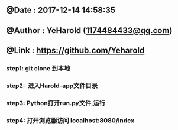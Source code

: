 ## @Date    : 2017-12-14 14:58:35
## @Author  : YeHarold (1174484433@qq.com)
## @Link    : https://github.com/Yeharold



### step1:	git clone 到本地

### step2:  进入Harold-app文件目录

### step3:  Python打开run.py文件,运行

### step4:  打开浏览器访问 localhost:8080/index


